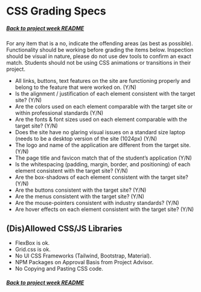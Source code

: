 # CSS Grading Specs

##### [Back to project week README](./README.md)

For any item that is a no, indicate the offending areas (as best as possible). Functionality should be working before grading the items below. Inspection should be visual in nature, please do not use dev tools to confirm an exact match. Students should not be using CSS animations or transitions in their project.

- All links, buttons, text features on the site are functioning properly and belong to the feature that were worked on. (Y/N)
- Is the alignment / justification of each element consistent with the target site? (Y/N)
- Are the colors used on each element comparable with the target site or within professional standards (Y/N)
- Are the fonts & font sizes used on each element comparable with the target site? (Y/N)
- Does the site have no glaring visual issues on a standard size laptop (needs to be a desktop version of the site (1024px) (Y/N)
- The logo and name of the application are different from the target site. (Y/N)
- The page title and favicon match that of the student’s application (Y/N)
- Is the whitespacing (padding, margin, border, and positioning) of each element consistent with the target site? (Y/N)
- Are the box-shadows of each element consistent with the target site? (Y/N)
- Are the buttons consistent with the target site? (Y/N)
- Are the menus consistent with the target site? (Y/N)
- Are the mouse-pointers consistent with industry standards? (Y/N)
- Are hover effects on each element consistent with the target site? (Y/N)

## (Dis)Allowed CSS/JS Libraries

- FlexBox is ok.
- Grid.css is ok.
- No UI CSS Frameworks (Tailwind, Bootstrap, Material).
- NPM Packages on Approval Basis from Project Advisor.
- No Copying and Pasting CSS code.

##### [Back to project week README](./README.md)
